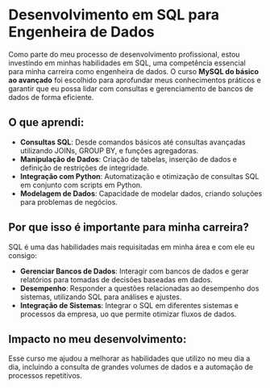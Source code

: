 # Desenvolvimento em SQL para Engenheira de Dados

Como parte do meu processo de desenvolvimento profissional, estou investindo em minhas habilidades em SQL, uma competência essencial para minha carreira como engenheira de dados. O curso **MySQL do básico ao avançado** foi escolhido para aprofundar meus conhecimentos práticos e garantir que eu possa lidar com consultas e gerenciamento de bancos de dados de forma eficiente.

## O que aprendi:
- **Consultas SQL**: Desde comandos básicos até consultas avançadas utilizando JOINs, GROUP BY, e funções agregadoras.
- **Manipulação de Dados**: Criação de tabelas, inserção de dados e definição de restrições de integridade.
- **Integração com Python**: Automatização e otimização de consultas SQL em conjunto com scripts em Python.
- **Modelagem de Dados**: Capacidade de modelar dados, criando soluções para problemas de negócios.

## Por que isso é importante para minha carreira?
SQL é uma das habilidades mais requisitadas em minha área e com ele eu consigo:
- **Gerenciar Bancos de Dados**: Interagir com bancos de dados e gerar relatórios para tomadas de decisões baseadas em dados.
- **Desempenho**: Responder a questões relacionadas ao desempenho dos sistemas, utilizando SQL para análises e ajustes.
- **Integração de Sistemas**: Integrar o SQL em diferentes sistemas e processos da empresa, uo que permite otimizar fluxos de dados.

## Impacto no meu desenvolvimento:
Esse curso me ajudou a melhorar as habilidades que utilizo no meu dia a dia, incluindo a consulta de grandes volumes de dados e a automação de processos repetitivos.
